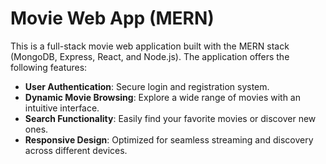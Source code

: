 # Movie Web App (MERN)

This is a full-stack movie web application built with the MERN stack (MongoDB, Express, React, and Node.js). The application offers the following features:

- **User Authentication**: Secure login and registration system.
- **Dynamic Movie Browsing**: Explore a wide range of movies with an intuitive interface.
- **Search Functionality**: Easily find your favorite movies or discover new ones.
- **Responsive Design**: Optimized for seamless streaming and discovery across different devices.
